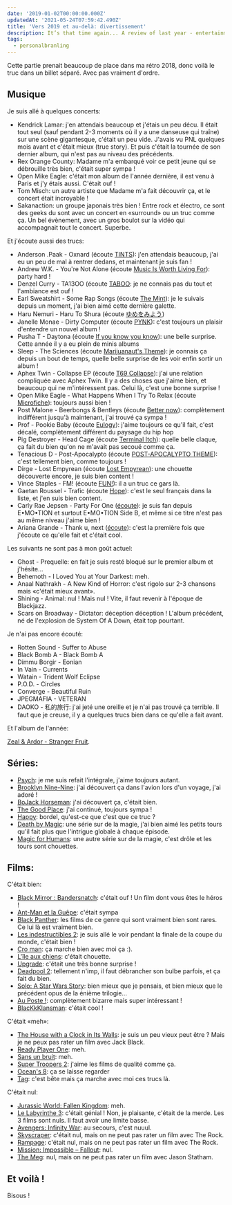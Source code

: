 ```yaml
---
date: '2019-01-02T00:00:00.000Z'
updatedAt: '2021-05-24T07:59:42.490Z'
title: 'Vers 2019 et au-delà: divertissement'
description: It’s that time again... A review of last year - entertainment part !
tags:
  - personalbranling
---
```

Cette partie prenait beaucoup de place dans ma rétro 2018, donc voilà le truc dans un billet séparé. Avec pas vraiment d'ordre.

## Musique

Je suis allé à quelques concerts:

- Kendrick Lamar: j'en attendais beaucoup et j'étais un peu décu. Il était tout seul (sauf pendant 2-3 moments où il y a une danseuse qui traîne) sur une scène gigantesque, c'était un peu vide. J'avais vu PNL quelques mois avant et c'était mieux (true story). Et puis c'était la tournée de son dernier album, qui n'est pas au niveau des précédents.
- Rex Orange County: Madame m'a embarqué voir ce petit jeune qui se débrouille très bien, c'était super sympa !
- Open Mike Eagle: c'était mon album de l'année dernière, il est venu à Paris et j'y étais aussi. C'était ouf !
- Tom Misch: un autre artiste que Madame m'a fait découvrir ça, et le concert était incroyable !
- Sakanaction: un groupe japonais très bien ! Entre rock et électro, ce sont des geeks du sont avec un concert en «surround» ou un truc comme ça. Un bel évènement, avec un gros boulot sur la vidéo qui accompagnait tout le concert. Superbe.

Et j'écoute aussi des trucs:

- Anderson .Paak - Oxnard (écoute [TINTS](https://www.youtube.com/watch?v=u749Hi0gDVM)): j'en attendais beaucoup, j'ai eu un peu de mal à rentrer dedans, et maintenant je suis fan !
- Andrew W.K. - You're Not Alone (écoute [Music Is Worth Living For](https://www.youtube.com/watch?v=ynlhQo1kLWg)): party hard !
- Denzel Curry - TA13OO (écoute [TABOO](https://www.youtube.com/watch?v=PlLLXchYuD4): je ne connais pas du tout et l'ambiance est ouf !
- Earl Sweatshirt - Some Rap Songs (écoute [The Mint](https://www.youtube.com/watch?v=R4caTCHR4xo)): je le suivais depuis un moment, j'ai bien aimé cette dernière galette.
- Haru Nemuri - Haru To Shura (écoute [ゆめをみよう](https://www.youtube.com/watch?v=12zrVL1llh4))
- Janelle Monae - Dirty Computer (écoute [PYNK](https://www.youtube.com/watch?v=PaYvlVR_BEc)): c'est toujours un plaisir d'entendre un nouvel album !
- Pusha T - Daytona (écoute [If you know you know](https://www.youtube.com/watch?v=L7-0ugujS2U)): une belle surprise. Cette année il y a eu plein de minis albums
- Sleep - The Sciences (écoute [Marijuanaut's Theme](https://www.youtube.com/watch?v=PCDcm-BNiFs)): je connais ça depuis un bout de temps, quelle belle surprise de les voir enfin sortir un album !
- Aphex Twin - Collapse EP (écoute [T69 Collapse](https://www.youtube.com/watch?v=SqayDnQ2wmw)): j'ai une relation compliquée avec Aphex Twin. Il y a des choses que j'aime bien, et beaucoup qui ne m'intéressent pas. Celui là, c'est une bonne surprise !
- Open Mike Eagle - What Happens When I Try To Relax (écoute [Microfiche](https://www.youtube.com/watch?v=GSP0b85BKmY)): toujours aussi bien !
- Post Malone - Beerbongs & Bentleys (écoute [Better now](https://www.youtube.com/watch?v=UYwF-jdcVjY)): complètement indifférent jusqu'à maintenant, j'ai trouvé ça sympa !
- Prof - Pookie Baby (écoute [Eulogy](https://www.youtube.com/watch?v=WfHXXY2UYio)): j'aime toujours ce qu'il fait, c'est décalé, complètement différent du paysage du hip hop 
- Pig Destroyer - Head Cage (écoute [Terminal Itch](https://www.youtube.com/watch?v=RNalOfyDnVs)): quelle belle claque, ça fait du bien qu'on ne m'avait pas secoué comme ça.
- Tenacious D - Post-Apocalypto (écoute [POST-APOCALYPTO THEME](https://www.youtube.com/watch?v=PtAFDlJYH3s)): c'est tellement bien, comme toujours !
- Dirge - Lost Empyrean (écoute [Lost Empyrean](https://www.youtube.com/watch?v=r-zOoW9peKA)): une chouette découverte encore, je suis bien content !
- Vince Staples - FM! (écoute [FUN!](https://www.youtube.com/watch?v=vz9-pXuvFEU)): il a un truc ce gars là.
- Gaetan Roussel - Trafic (écoute [Hope](https://www.youtube.com/watch?v=a4Fn5pD6XNs)): c'est le seul français dans la liste, et j'en suis bien content.
- Carly Rae Jepsen - Party For One ([écoute](https://www.youtube.com/watch?v=U0ih3FriG1k)): je suis fan depuis E•MO•TION et surtout E•MO•TION Side B, et même si ce titre n'est pas au même niveau j'aime bien !
- Ariana Grande - Thank u, next ([écoute](https://www.youtube.com/watch?v=gl1aHhXnN1k)): c'est la première fois que j'écoute ce qu'elle fait et c'était cool.

Les suivants ne sont pas à mon goût actuel:

- Ghost - Prequelle: en fait je suis resté bloqué sur le premier album et j'hésite...
- Behemoth - I Loved You at Your Darkest: meh.
- Anaal Nathrakh - A New Kind of Horror: c'est rigolo sur 2-3 chansons mais «c'était mieux avant».
- Shining - Animal: nul ! Mais nul ! Vite, il faut revenir à l'époque de Blackjazz.
- Scars on Broadway - Dictator: déception déception ! L'album précédent, né de l'explosion de System Of A Down, était top pourtant.

Je n'ai pas encore écouté:

- Rotten Sound - Suffer to Abuse
- Black Bomb A - Black Bomb A
- Dimmu Borgir - Eonian
- In Vain - Currents
- Watain - Trident Wolf Eclipse
- P.O.D. - Circles
- Converge - Beautiful Ruin
- JPEGMAFIA - VETERAN
- DAOKO - 私的旅行: j'ai jeté une oreille et je n'ai pas trouvé ça terrible. Il faut que je creuse, il y a quelques trucs bien dans ce qu'elle a fait avant.

Et l'album de l'année: 

[Zeal & Ardor - Stranger Fruit](https://zealandardor.bandcamp.com/album/stranger-fruit).

## Séries:

- [Psych](https://fr.wikipedia.org/wiki/Psych_:_Enqu%C3%AAteur_malgr%C3%A9_lui): je me suis refait l'intégrale, j'aime toujours autant.
- [Brooklyn Nine-Nine](https://fr.wikipedia.org/wiki/Brooklyn_Nine-Nine): j'ai découvert ça dans l'avion lors d'un voyage, j'ai adoré !
- [BoJack Horseman](https://fr.wikipedia.org/wiki/BoJack_Horseman): j'ai découvert ça, c'était bien.
- [The Good Place](https://fr.wikipedia.org/wiki/The_Good_Place): j'ai continué, toujours sympa !
- [Happy](https://fr.wikipedia.org/wiki/Happy!_(s%C3%A9rie_t%C3%A9l%C3%A9vis%C3%A9e)): bordel, qu'est-ce que c'est que ce truc ?
- [Death by Magic](https://www.netflix.com/title/80191074): une série sur de la magie, j'ai bien aimé les petits tours qu'il fait plus que l'intrigue globale à chaque épisode.
- [Magic for Humans](https://en.wikipedia.org/wiki/Magic_for_Humans): une autre série sur de la magie, c'est drôle et les tours sont chouettes.

## Films:

C'était bien:

- [Black Mirror : Bandersnatch](https://fr.wikipedia.org/wiki/Black_Mirror_:_Bandersnatch): c'était ouf ! Un film dont vous êtes le héros !
- [Ant-Man et la Guêpe](https://fr.wikipedia.org/wiki/Ant-Man_et_la_Gu%C3%AApe): c'était sympa
- [Black Panther](https://fr.wikipedia.org/wiki/Black_Panther_(film)): les films de ce genre qui sont vraiment bien sont rares. Ce lui là est vraiment bien.
- [Les indestructibles 2](https://fr.wikipedia.org/wiki/Les_Indestructibles_2): je suis allé le voir pendant la finale de la coupe du monde, c'était bien !
- [Cro man](https://fr.wikipedia.org/wiki/Cro_Man): ça marche bien avec moi ça :).
- [L'île aux chiens](https://fr.wikipedia.org/wiki/L%27%C3%8Ele_aux_chiens): c'était chouette.
- [Upgrade](https://fr.wikipedia.org/wiki/Upgrade_(film,_2018)): c'était une très bonne surprise !
- [Deadpool 2](https://fr.wikipedia.org/wiki/Deadpool_2): tellement n'imp, il faut débrancher son bulbe parfois, et ça fait du bien.
- [Solo: A Star Wars Story](https://fr.wikipedia.org/wiki/Solo:_A_Star_Wars_Story): bien mieux que je pensais, et bien mieux que le précédent opus de la énième trilogie...
- [Au Poste !](https://fr.wikipedia.org/wiki/Au_poste_!): complètement bizarre mais super intéressant !
- [BlacKkKlansman](https://fr.wikipedia.org/wiki/BlacKkKlansman_:_J%27ai_infiltr%C3%A9_le_Ku_Klux_Klan): c'était cool !

C'était «meh»:

- [The House with a Clock in Its Walls](https://fr.wikipedia.org/wiki/La_Proph%C3%A9tie_de_l%27horloge): je suis un peu vieux peut être ? Mais je ne peux pas rater un film avec Jack Black.
- [Ready Player One](https://fr.wikipedia.org/wiki/Ready_Player_One_(film)): meh.
- [Sans un bruit](https://fr.wikipedia.org/wiki/Sans_un_bruit_(film)): meh.
- [Super Troopers 2](https://en.wikipedia.org/wiki/Super_Troopers_2): j'aime les films de qualité comme ça.
- [Ocean's 8](https://fr.wikipedia.org/wiki/Ocean%27s_8): ça se laisse regarder
- [Tag](https://fr.wikipedia.org/wiki/Tag_:_Une_r%C3%A8gle,_z%C3%A9ro_limite): c'est bête mais ça marche avec moi ces trucs là.

C'était nul:

- [Jurassic World: Fallen Kingdom](https://fr.wikipedia.org/wiki/Jurassic_World:_Fallen_Kingdom): meh.
- [Le Labyrinthe 3](https://fr.wikipedia.org/wiki/Le_Labyrinthe_:_Le_Rem%C3%A8de_mortel): c'était génial ! Non, je plaisante, c'était de la merde. Les 3 films sont nuls. Il faut avoir une limite basse.
- [Avengers: Infinity War](https://fr.wikipedia.org/wiki/Avengers:_Infinity_War): au secours, c'est nuuul.
- [Skyscraper](https://en.wikipedia.org/wiki/Skyscraper_(2018_film)): c'était nul, mais on ne peut pas rater un film avec The Rock.
- [Rampage](https://fr.wikipedia.org/wiki/Rampage_:_Hors_de_contr%C3%B4le): c'était nul, mais on ne peut pas rater un film avec The Rock.
- [Mission: Impossible – Fallout](https://fr.wikipedia.org/wiki/Mission_impossible_:_Fallout): nul.
- [The Meg](https://fr.wikipedia.org/wiki/En_eaux_troubles_(film,_2018)): nul, mais on ne peut pas rater un film avec Jason Statham.

## Et voilà !

Bisous !
